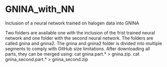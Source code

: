 # GNINA_with_NN
Inclusion of a neural network trained on halogen data into GNINA

Two folders are available one with the inclusion of the frist trained neural network and one folder with the second neural network. The folders are called gnina and gnina2. 
The gnina and gnina2 folder is divided into multiple segments to comply with GitHub size limitations. 
After downloading all parts, they can be merged using: 
cat gnina.part.* > gnina.zip.
cat gnina_second.part.* > gnina_second.zip



